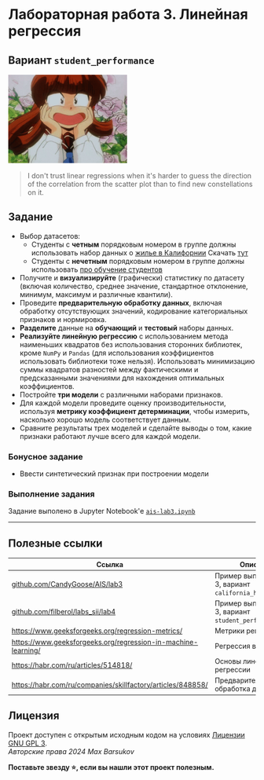 # Лабораторная работа 3. Линейная регрессия

## Вариант `student_performance`

<img alt="ranma-tsubasa" src="https://github.com/maxbarsukov/itmo/blob/master/.docs/ranma-tsubasa.gif" height="180">

> I don't trust linear regressions when it's harder to guess the direction of the correlation from the scatter plot than to find new constellations on it.

## Задание

* Выбор датасетов:
    * Студенты с **четным** порядковым номером в группе должны использовать набор данных о [жилье в Калифорнии](https://developers.google.com/machine-learning/crash-course/california-housing-data-description?hl=ru) Скачать [тут](https://download.mlcc.google.com/mledu-datasets/california_housing_train.csv)
    * Студенты с **нечетным** порядковым номером в группе должны использовать [про обучение студентов](https://www.kaggle.com/datasets/nikhil7280/student-performance-multiple-linear-regression)
* Получите и **визуализируйте** (графически) статистику по датасету (включая количество, среднее значение, стандартное отклонение, минимум, максимум и различные квантили).
* Проведите **предварительную обработку данных**, включая обработку отсутствующих значений, кодирование категориальных признаков и нормировка.
* **Разделите** данные на **обучающий** и **тестовый** наборы данных.
* **Реализуйте линейную регрессию** с использованием метода наименьших квадратов без использования сторонних библиотек, кроме `NumPy` и `Pandas` (для использования коэффициентов использовать библиотеки тоже нельзя). Использовать минимизацию суммы квадратов разностей между фактическими и предсказанными значениями для нахождения оптимальных коэффициентов.
* Постройте **три модели** с различными наборами признаков.
* Для каждой модели проведите оценку производительности, используя **метрику коэффициент детерминации**, чтобы измерить, насколько хорошо модель соответствует данным.
* Сравните результаты трех моделей и сделайте выводы о том, какие признаки работают лучше всего для каждой модели.

### Бонусное задание

  * Ввести синтетический признак при построении модели

### Выполнение задания

Задание выполено в Jupyter Notebook'е [`ais-lab3.ipynb`](./ais-lab3.ipynb)

---

## Полезные ссылки

| Ссылка | Описание |
| --- | --- |
| [github.com/CandyGoose/AIS/lab3](https://github.com/CandyGoose/Artificial_intelligence_systems/blob/main/lab3/lab3.ipynb) | Пример выполнения ЛР 3, вариант `california_housing_train` |
| [github.com/filberol/labs_sii/lab4](https://github.com/filberol/labs_sii/tree/master/lab4) | Пример выполнения ЛР 3, вариант `student_performance` |
| https://www.geeksforgeeks.org/regression-metrics/ | Метрики регрессии |
| https://www.geeksforgeeks.org/regression-in-machine-learning/ | Регрессия в МО |
| https://habr.com/ru/articles/514818/ | Основы линейной регрессии |
| https://habr.com/ru/companies/skillfactory/articles/848858/ | Предварительная обработка данных в МО |

## Лицензия <a name="license"></a>

Проект доступен с открытым исходным кодом на условиях [Лицензии GNU GPL 3](https://opensource.org/license/gpl-3-0/). \
*Авторские права 2024 Max Barsukov*

**Поставьте звезду :star:, если вы нашли этот проект полезным.**
